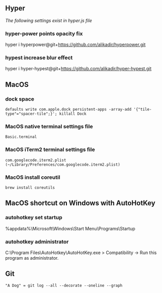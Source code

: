 ## Hyper
*The following settings exist in hyper.js file* 
### hyper-power points opacity fix
hyper i hyperpower@git+https://github.com/alikadir/hyperpower.git

### hypest increase blur effect
hyper i hyper-hypest@git+https://github.com/alikadir/hyper-hypest.git

## MacOS
### dock space
```
defaults write com.apple.dock persistent-apps -array-add '{"tile-type"="spacer-tile";}'; killall Dock
```
### MacOS native terminal settings file
```
Basic.terminal 
```
### MacOS iTerm2 terminal settings file
```
com.googlecode.iterm2.plist (~/Library/Preferences/com.googlecode.iterm2.plist)
```
### MacOS install coreutil
```
brew install coreutils
```

## MacOS shortcut on Windows with AutoHotKey
### autohotkey set startup
%appdata%\Microsoft\Windows\Start Menu\Programs\Startup

### autohotkey administrator 
C:\Program Files\AutoHotkey\AutoHotKey.exe > Compatibility -> Run this program as administrator.

## Git

```
"A Dog" = git log --all --decorate --oneline --graph
```
